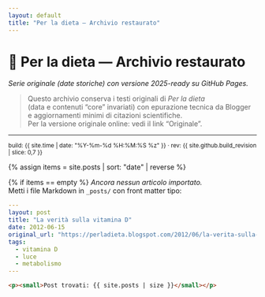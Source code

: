 ```yaml
---
layout: default
title: "Per la dieta — Archivio restaurato"
---
```


# 🥗 Per la dieta — Archivio restaurato

_Serie originale (date storiche) con versione 2025-ready su GitHub Pages._

> Questo archivio conserva i testi originali di *Per la dieta*  
> (data e contenuti “core” invariati) con epurazione tecnica da Blogger  
> e aggiornamenti minimi di citazioni scientifiche.  
> Per la versione originale online: vedi il link “Originale”.

---

<p><small>build: {{ site.time | date: "%Y-%m-%d %H:%M:%S %z" }} · rev: {{ site.github.build_revision | slice: 0,7 }}</small></p>

{% assign items = site.posts | sort: "date" | reverse %}

{% if items == empty %}
_Ancora nessun articolo importato._  
Metti i file Markdown in `_posts/` con front matter tipo:

```yaml
---
layout: post
title: "La verità sulla vitamina D"
date: 2012-06-15
original_url: "https://perladieta.blogspot.com/2012/06/la-verita-sulla-vitamina-d.html"
tags:
  - vitamina D
  - luce
  - metabolismo
---


```

```html
<p><small>Post trovati: {{ site.posts | size }}</small></p>
```
